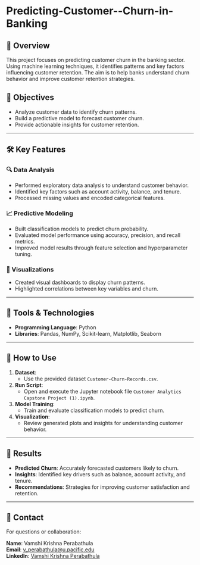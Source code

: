 # Predicting-Customer--Churn-in-Banking

## 📖 Overview
This project focuses on predicting customer churn in the banking sector. Using machine learning techniques, it identifies patterns and key factors influencing customer retention. The aim is to help banks understand churn behavior and improve customer retention strategies.

## 🎯 Objectives
- Analyze customer data to identify churn patterns.
- Build a predictive model to forecast customer churn.
- Provide actionable insights for customer retention.

---

## 🛠️ Key Features

### 🔍 Data Analysis
- Performed exploratory data analysis to understand customer behavior.
- Identified key factors such as account activity, balance, and tenure.
- Processed missing values and encoded categorical features.

### 📈 Predictive Modeling
- Built classification models to predict churn probability.
- Evaluated model performance using accuracy, precision, and recall metrics.
- Improved model results through feature selection and hyperparameter tuning.

### 🎨 Visualizations
- Created visual dashboards to display churn patterns.
- Highlighted correlations between key variables and churn.

---

## 🧰 Tools & Technologies
- **Programming Language**: Python
- **Libraries**: Pandas, NumPy, Scikit-learn, Matplotlib, Seaborn

---

## 🚀 How to Use

1. **Dataset**:
   - Use the provided dataset `Customer-Churn-Records.csv`.
2. **Run Script**:
   - Open and execute the Jupyter notebook file `Customer Analytics Capstone Project (1).ipynb`.
3. **Model Training**:
   - Train and evaluate classification models to predict churn.
4. **Visualization**:
   - Review generated plots and insights for understanding customer behavior.

---

## 🎨 Results
- **Predicted Churn**: Accurately forecasted customers likely to churn.
- **Insights**: Identified key drivers such as balance, account activity, and tenure.
- **Recommendations**: Strategies for improving customer satisfaction and retention.


---

## 📩 Contact
For questions or collaboration:

**Name**: Vamshi Krishna Perabathula  
**Email**: [v_perabathula@u.pacific.edu](mailto:v_perabathula@u.pacific.edu)  
**LinkedIn**: [Vamshi Krishna Perabathula](https://www.linkedin.com/in/vk-perabathula/)
